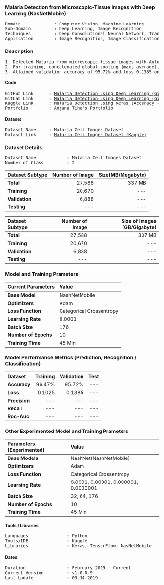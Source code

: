 ### Malaria Detection from Microscopic-Tissue Images with Deep Learning (NasNetMobile) 
<pre>
Domain             : Computer Vision, Machine Learning
Sub-Domain         : Deep Learning, Image Recognition
Techniques         : Deep Convolutional Neural Network, Transfer Learning, ImageNet, Auto ML, NASNetMobile
Application        : Image Recognition, Image Classification, Medical Imaging
</pre>

### Description
<pre>
1. Detected Malaria from microscopic tissue images with Auto ML (Google's "NASNet").
2. For training, concatenated global pooling (max, average), dropout and dense layers to the output layer for final output prediction.
3. Attained validation accuracy of 95.72% and loss 0.1385 on 27K+ (330MB+) image cancer dataset.
</pre>

#### Code
<pre>
GitHub Link      : <a href=https://github.com/anjanatiha/Malaria-Detection-from-Cell-Images-using-Deep-Learning>Malaria Detection using Deep Learning (GitHub)</a>
GitLab Link      : <a href=https://gitlab.com/anjanatiha/Malaria-Detection-from-Cell-Images-using-Deep-Learnin>Malaria Detection using Deep Learning (GitLab)</a>
Kaggle Link      : <a href=https://www.kaggle.com/anjanatiha/malaria-detection-using-keras-accuracy-95?scriptVersionId=11595923>Malaria Detection using Keras (Accuracy - 95%)</a>
Portfolio        : <a href=https://anjanatiha.wixsite.com/website>Anjana Tiha's Portfolio</a>
</pre>

#### Dataset
<pre>
Dataset Name     : Malaria Cell Images Dataset
Dataset Link     : <a href=https://www.kaggle.com/iarunava/cell-images-for-detecting-malaria>Malaria Cell Images Dataset (Kaggle)</a>
</pre>

### Dataset Details
<pre>
Dataset Name            : Malaria Cell Images Dataset
Number of Class         : 2
</pre>

| Dataset Subtype | Number of Image | Size(MB/Megabyte)            |
| :-------------- | --------------: | ---------------------------: |
| **Total**       | 27,588          | 337 MB                       |
| **Training**    | 20,670          | ---                          |
| **Validation**  | 6,888           | ---                          |
| **Testing**     | ---             | ---                          |

| Dataset Subtype | Number of Image | Size of Images (GB/Gigabyte) |
| :-------------- | --------------: | ---------------------------: |
| **Total**       | 27,588          | 337 MB                       |
| **Training**    | 20,670          | ---                          |
| **Validation**  | 6,888           | ---                          |
| **Testing**     | ---             | ---                          |



### Model and Training Prameters
| Current Parameters   | Value                                                       |
| :------------------- | :---------------------------------------------------------- |
| **Base Model**       | NashNetMobile                                               |
| **Optimizers**       | Adam                                                        |
| **Loss Function**    | Categorical Crossentropy                                    |
| **Learning Rate**    | 0.0001                                                      |
| **Batch Size**       | 176                                                         |                                     
| **Number of Epochs** | 10                                                          |
| **Training Time**    | 45 Min                                                      |


### Model Performance Metrics (Prediction/ Recognition / Classification)
| Dataset              | Training       | Validation    | Test      |                                 
|:---------------------|---------------:|--------------:| ---------:|
| **Accuracy**         | 96.47%         | 95.72%        | ---       |
| **Loss**             | 0.1025         | 0.1385        | ---       |
| **Precision**        | ---            | ---           | ---       |
| **Recall**           | ---            | ---           | ---       |
| **Roc-Auc**          | ---            | ---           | ---       |


### Other Experimented Model and Training Prameters
| Parameters (Experimented) | Value                                                  |
|:--------------------------|:------------------------------------------------------ |
| **Base Models**           | NashNet(NashNetMobile)                                 |
| **Optimizers**            | Adam                                                   |
| **Loss Function**         | Categorical Crossentropy                               |
| **Learning Rate**         | 0.0001, 0.00001, 0.000001, 0.0000001                   |
| **Batch Size**            | 32, 64, 176                                            |                                     
| **Number of Epochs**      | 10                                                     |
| **Training Time**         | 45 Min                                                 |

#### Tools / Libraries
<pre>
Languages               : Python
Tools/IDE               : Kaggle
Libraries               : Keras, TensorFlow, NasNetMobile
</pre>

#### Dates
<pre>
Duration                : February 2019 - Current
Current Version         : v1.0.0.9
Last Update             : 03.14.2019
</pre>
